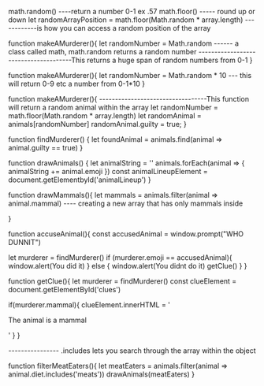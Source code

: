 

<!-- SECTION ANIMAL MURDER MYSTERY -->
math.random() ----return a number 0-1 ex .57
math.floor() ----- round up or down
let randomArrayPosition = math.floor(Math.random * array.length) ------------is how you can access a random position of the array

<!-- SECTION assign guilty -->
function makeAMurderer(){
  let randomNumber = Math.random ------ a class called math, math.random returns a random number
  --------------------------------------This returns a huge span of random numbers from 0-1
}

function makeAMurderer(){
  let randomNumber = Math.random * 10 --- this will return 0-9 etc a number from 0-1*10
}

function makeAMurderer(){  ----------------------------------This function will return a random animal within the array
  let randomNumber = math.floor(Math.random * array.length)
  let randomAnimal = animals[randomNumber]
  randomAnimal.guilty = true;
}

<!-- SECTION find murderer -->
function findMurderer() {
  let foundAnimal = animals.find(animal => animal.guilty == true)
}

<!-- SECTION draw lineup -->
function drawAnimals() {
    let animalString = ''
  animals.forEach(animal => {
    animalString += animal.emoji
  })
  const animalLineupElement =  document.getElementbyId('animalLineup')
}

<!-- SECTION find mammals -->
function drawMammals(){
  let mammals = animals.filter(animal => animal.mammal)  ---- creating a new array that has only mammals inside

}

<!-- SECTION accuse -->
function accuseAnimal(){
  const accusedAnimal = window.prompt("WHO DUNNIT")
  
  let murderer = findMurderer()
  if (murderer.emoji == accusedAnimal){
    window.alert(You did it)
  } else {
    window.alert(You didnt do it)
    getClue()
  }
}

<!-- SECTION  Get murderer clue -->
function getClue(){
  let murderer = findMurderer()
  const clueElement = document.getElementById('clues')

  if(murderer.mammal){
    clueElement.innerHTML =  '<p> The animal is a mammal</p>'
    }
}

<!-- SECTION filter meat eaters --> ---------------- .includes lets you search through the array within the object
function filterMeatEaters(){
  let meatEaters = animals.filter(animal => animal.diet.includes('meats'))
  drawAnimals(meatEaters)
}